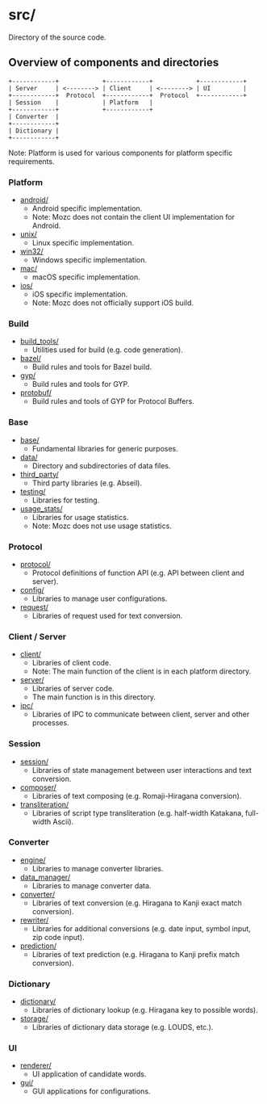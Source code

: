 # src/

Directory of the source code.

## Overview of components and directories

```
+------------+            +------------+            +------------+
| Server     | <--------> | Client     | <--------> | UI         |
+------------+  Protocol  +------------+  Protocol  +------------+
| Session    |            | Platform   |
+------------+            +------------+
| Converter  |
+------------+
| Dictionary |
+------------+
```

Note: Platform is used for various components for platform specific
requirements.

### Platform

*   [android/](android/)
    *   Android specific implementation.
    *   Note: Mozc does not contain the client UI implementation for Android.
*   [unix/](unix/)
    *   Linux specific implementation.
*   [win32/](win32/)
    *   Windows specific implementation.
*   [mac/](mac/)
    *   macOS specific implementation.
*   [ios/](ios/)
    *   iOS specific implementation.
    *   Note: Mozc does not officially support iOS build.

### Build

*   [build_tools/](build_tools/)
    *   Utilities used for build (e.g. code generation).
*   [bazel/](bazel/)
    *   Build rules and tools for Bazel build.
*   [gyp/](gyp/)
    *   Build rules and tools for GYP.
*   [protobuf/](protobuf/)
    *   Build rules and tools of GYP for Protocol Buffers.

### Base

*   [base/](base/)
    *   Fundamental libraries for generic purposes.
*   [data/](data/)
    *   Directory and subdirectories of data files.
*   [third_party/](third_party/)
    *   Third party libraries (e.g. Abseil).
*   [testing/](testing/)
    *   Libraries for testing.
*   [usage_stats/](usage_stats/)
    *   Libraries for usage statistics.
    *   Note: Mozc does not use usage statistics.

### Protocol

*   [protocol/](protocol/)
    *   Protocol definitions of function API (e.g. API between client and
        server).
*   [config/](config/)
    *   Libraries to manage user configurations.
*   [request/](request/)
    *   Libraries of request used for text conversion.

### Client / Server

*   [client/](client/)
    *   Libraries of client code.
    *   Note: The main function of the client is in each platform directory.
*   [server/](server/)
    *   Libraries of server code.
    *   The main function is in this directory.
*   [ipc/](ipc/)
    *   Libraries of IPC to communicate between client, server and other
        processes.

### Session

*   [session/](session/)
    *   Libraries of state management between user interactions and text
        conversion.
*   [composer/](composer/)
    *   Libraries of text composing (e.g. Romaji-Hiragana conversion).
*   [transliteration/](transliteration/)
    *   Libraries of script type transliteration (e.g. half-width Katakana,
        full-width Ascii).

### Converter

*   [engine/](engine/)
    *   Libraries to manage converter libraries.
*   [data_manager/](data_manager/)
    *   Libraries to manage converter data.
*   [converter/](converter/)
    *   Libraries of text conversion (e.g. Hiragana to Kanji exact match
        conversion).
*   [rewriter/](rewriter/)
    *   Libraries for additional conversions (e.g. date input, symbol input, zip
        code input).
*   [prediction/](prediction/)
    *   Libraries of text prediction (e.g. Hiragana to Kanji prefix match
        conversion).

### Dictionary

*   [dictionary/](dictionary/)
    *   Libraries of dictionary lookup (e.g. Hiragana key to possible words).
*   [storage/](storage/)
    *   Libraries of dictionary data storage (e.g. LOUDS, etc.).

### UI

*   [renderer/](renderer/)
    *   UI application of candidate words.
*   [gui/](gui/)
    *   GUI applications for configurations.
